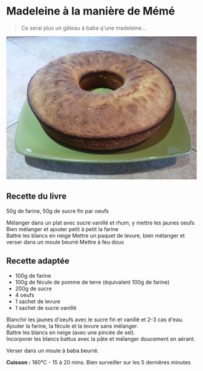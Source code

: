 # Madeleine à la manière de Mémé

> Ce serai plus un gâteau à baba q'une madeleine...

![Madeleine](../Images/20160925_Madeleine.jpg "Madeleine")

## Recette du livre

50g de farine, 50g de sucre fin par oeufs  

Mélanger dans un plat avec sucre vanillé et rhum, y mettre les jaunes oeufs  
Bien mélanger et ajouter petit à petit la farine  
Battre les blancs en neige
Mettre un paquet de levure, bien mélanger et verser dans un moule beurré
Mettre à feu doux

## Recette adaptée

- 100g de farine
- 100g de fécule de pomme de terre (équivalent 100g de farine)
- 200g de sucre
- 4 oeufs
- 1 sachet de levure 
- 1 sachet de sucre vanillé 

Blanchir les jaunes d'oeufs avec le sucre fin et vanillé et 2-3 cas d'eau.  
Ajouter la farine, la fécule et la levure sans mélanger.  
Battre les blancs en neige (avec une pincée de sel).  
Incorporer les blancs battus avec la pâte et mélanger doucement en aérant.  

Verser dans un moule à baba beurré.  

**Cuisson :** 180°C - 15 à 20 mins. Bien surveiller sur les 5 dernières minutes